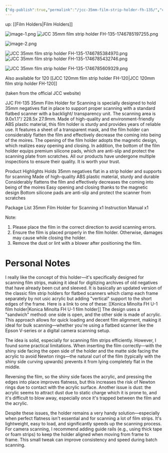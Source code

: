 ```yaml
---
{"dg-publish":true,"permalink":"/jcc-35mm-film-strip-holder-fh-135/","created":"2025-05-09T11:17:39.043+02:00"}
---
```


up: [[Film Holders\|Film Holders]]

![image-1.png](/img/user/Assets/image-1.png)
![JCC 35mm film strip holder FH-135-1746785197255.png](/img/user/Assets/JCC%2035mm%20film%20strip%20holder%20FH-135-1746785197255.png)

![image-2.png](/img/user/Assets/image-2.png)

![JCC 35mm film strip holder FH-135-1746785384970.png](/img/user/Assets/JCC%2035mm%20film%20strip%20holder%20FH-135-1746785384970.png)
![JCC 35mm film strip holder FH-135-1746785432746.png](/img/user/Assets/JCC%2035mm%20film%20strip%20holder%20FH-135-1746785432746.png)

![JCC 35mm film strip holder FH-135-1746785609329.png](/img/user/Assets/JCC%2035mm%20film%20strip%20holder%20FH-135-1746785609329.png)

Also available for 120 [[JCC 120mm film strip holder FH-120\|JCC 120mm film strip holder FH-120]]

(taken from the official JCC website)

JJC FH-135 35mm Film Holder for Scanning is specially designed to hold 35mm negatives flat in place to support proper scanning with a standard flatbed scanner with a backlight/ transparency unit. The scanning area is 9.0x1.1"/ 228.5x 27.9mm.
Made of high-quality and environment-friendly ABS plastic material, this film holder is sturdy and provides years of reliable use. It features a sheet of a transparent mask, and the film holder can considerably flatten the film and effectively decrease the coming into being of the moires. The opening of the film holder adopts the magnetic design, which realizes easy opening and closing. In addition, the bottom of the film holder equips premium silicone pads, which are anti-slip and protect the scanning plate from scratches. 
All our products have undergone multiple inspections to ensure their quality. It is worth your trust.
 
Product Highlights
Holds 35mm negatives flat in a strip holder and supports for scanning
Made of high-quality ABS plastic material, sturdy and durable
Considerably flattens the film and effectively decreases the coming into being of the moires
Easy opening and closing thanks to the magnetic design
Bottom silicone pads are anti-slip and protect the scanner from scratches

Package List
35mm Film Holder for Scanning x1
Instruction Manual x1

Note: 
1. Please place the film in the correct direction to avoid scanning errors.
2. Ensure the film is placed properly in the film holder. Otherwise, damages may cause while closing the holder.
3. Remove the dust or lint with a blower after positioning the film.

# Personal Notes
I really like the concept of this holder—it's specifically designed for scanning film strips, making it ideal for digitizing archives of old negatives that have already been cut and sleeved. It is basically an updated version of the classic film strip holders for flatbed scanners which clamp each frame separately by not usic acrylic but adding "vertical" support to the short edges of the frame. Here is a link to one of these: [[Konica Minolta FH U-1 film holder\|Konica Minolta FH U-1 film holder]] The design uses a "sandwich" method: one side is open, and the other side is made of acrylic. This approach allows for quick loading and decent film alignment, making it ideal for bulk scanning—whether you're using a flatbed scanner like the Epson V-series or a digital camera scanning setup.

The idea is solid, especially for scanning film strips efficiently. However, I found some practical limitations. When inserting the film correctly—with the shiny side facing the open side of the holder and the matte side facing the acrylic to avoid Newton rings—the natural curl of the film (typically with the shiny side curving upwards) prevents it from lying completely flat in the middle.

Reversing the film, so the shiny side faces the acrylic, and pressing the edges into place improves flatness, but this increases the risk of Newton rings due to contact with the acrylic surface. Another issue is dust: the acrylic seems to attract dust due to static charge which it is prone to, and it's difficult to blow away, especially once it's trapped between the film and the acrylic.

Despite these issues, the holder remains a very handy solution—especially when perfect flatness isn't essential and for scanning a lot of film strips. It's lightweight, easy to load, and significantly speeds up the scanning process. For camera scanning, I recommend adding guide rails (e.g., using thick tape or foam strips) to keep the holder aligned when moving from frame to frame. This small tweak can improve consistency and speed during batch scanning.